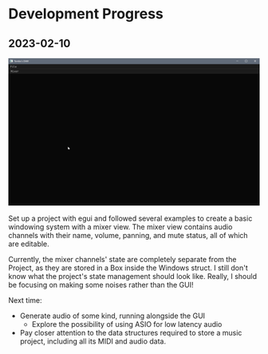 # Development Progress

## 2023-02-10

![](./2023-02-10.gif)

Set up a project with egui and followed several examples to create a basic
windowing system with a mixer view. The mixer view contains audio channels with
their name, volume, panning, and mute status, all of which are editable.

Currently, the mixer channels' state are completely separate from the Project,
as they are stored in a Box inside the Windows struct. I still don't know what
the project's state management should look like. Really, I should be focusing on
making some noises rather than the GUI!

Next time:
* Generate audio of some kind, running alongside the GUI
  * Explore the possibility of using ASIO for low latency audio
* Pay closer attention to the data structures required to store a music project,
  including all its MIDI and audio data.
